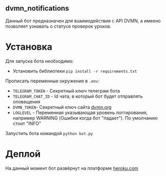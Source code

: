 ## dvmn_notifications

Данный бот предназначен для взаимодействия с API DVMN, а имеено позволяет узнавать о статусе проверок уроков.  

# Установка

Для запуска бота необходимо:
- Установить библиотеки `pip install -r requirements.txt`  

Прописать переменные окружения в `.env`: 
- `TELEGRAM_TOKEN` - Секретный ключ телеграм бота  
- `TELEGRAM_CHAT_ID` - Id чата, в который бот будет отправлять оповещения  
- `DVMN_TOKEN`- Секретный ключ сайта [dvmn.org](https://dvmn.org/)  
- `LOGLEVEL` - Переменная указывающая уровень логгирования, например WARNING (Ошибки когда бот "падает"). По умолчанию стоит "INFO"

Запустить бота командой `python bot.py`  

# Деплой
На данный момент бот развёрнут на платформе [heroku.com](https://heroku.com/)
